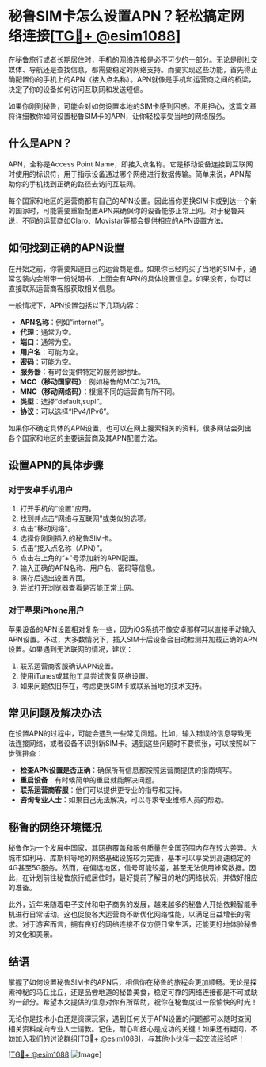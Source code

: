 # 秘鲁SIM卡怎么设置APN？轻松搞定网络连接[[TG💪+ @esim1088](https://t.me/s/esim1088)]

在秘鲁旅行或者长期居住时，手机的网络连接是必不可少的一部分。无论是刷社交媒体、导航还是查找信息，都需要稳定的网络支持。而要实现这些功能，首先得正确配置你的手机上的APN（接入点名称）。APN就像是手机和运营商之间的桥梁，决定了你的设备如何访问互联网和发送短信。

如果你刚到秘鲁，可能会对如何设置本地的SIM卡感到困惑。不用担心，这篇文章将详细教你如何设置秘鲁SIM卡的APN，让你轻松享受当地的网络服务。

## 什么是APN？

APN，全称是Access Point Name，即接入点名称。它是移动设备连接到互联网时使用的标识符，用于指示设备通过哪个网络进行数据传输。简单来说，APN帮助你的手机找到正确的路径去访问互联网。

每个国家和地区的运营商都有自己的APN设置。因此当你更换SIM卡或到达一个新的国家时，可能需要重新配置APN来确保你的设备能够正常上网。对于秘鲁来说，不同的运营商如Claro、Movistar等都会提供相应的APN设置方法。

## 如何找到正确的APN设置

在开始之前，你需要知道自己的运营商是谁。如果你已经购买了当地的SIM卡，通常包装内会附带一份说明书，上面会有APN的具体设置信息。如果没有，你可以直接联系运营商客服获取相关信息。

一般情况下，APN设置包括以下几项内容：
- **APN名称**：例如“internet”。
- **代理**：通常为空。
- **端口**：通常为空。
- **用户名**：可能为空。
- **密码**：可能为空。
- **服务器**：有时会提供特定的服务器地址。
- **MCC（移动国家码）**：例如秘鲁的MCC为716。
- **MNC（移动网络码）**：根据不同的运营商有所不同。
- **类型**：选择“default,supl”。
- **协议**：可以选择“IPv4/IPv6”。

如果你不确定具体的APN设置，也可以在网上搜索相关的资料，很多网站会列出各个国家和地区的主要运营商及其APN配置方法。

## 设置APN的具体步骤

### 对于安卓手机用户

1. 打开手机的“设置”应用。
2. 找到并点击“网络与互联网”或类似的选项。
3. 点击“移动网络”。
4. 选择你刚刚插入的秘鲁SIM卡。
5. 点击“接入点名称（APN）”。
6. 点击右上角的“+”号添加新的APN配置。
7. 输入正确的APN名称、用户名、密码等信息。
8. 保存后退出设置界面。
9. 尝试打开浏览器查看是否能正常上网。

### 对于苹果iPhone用户

苹果设备的APN设置相对复杂一些，因为iOS系统不像安卓那样可以直接手动输入APN设置。不过，大多数情况下，插入SIM卡后设备会自动检测并加载正确的APN设置。如果遇到无法联网的情况，建议：

1. 联系运营商客服确认APN设置。
2. 使用iTunes或其他工具尝试恢复网络设置。
3. 如果问题依旧存在，考虑更换SIM卡或联系当地的技术支持。

## 常见问题及解决办法

在设置APN的过程中，可能会遇到一些常见问题。比如，输入错误的信息导致无法连接网络，或者设备不识别新SIM卡。遇到这些问题时不要慌张，可以按照以下步骤排查：

- **检查APN设置是否正确**：确保所有信息都按照运营商提供的指南填写。
- **重启设备**：有时候简单的重启就能解决问题。
- **联系运营商客服**：他们可以提供更专业的指导和支持。
- **咨询专业人士**：如果自己无法解决，可以寻求专业维修人员的帮助。

## 秘鲁的网络环境概况

秘鲁作为一个发展中国家，其网络覆盖和服务质量在全国范围内存在较大差异。大城市如利马、库斯科等地的网络基础设施较为完善，基本可以享受到高速稳定的4G甚至5G服务。然而，在偏远地区，信号可能较差，甚至无法使用蜂窝数据。因此，在计划前往秘鲁旅行或居住时，最好提前了解目的地的网络状况，并做好相应的准备。

此外，近年来随着电子支付和电子商务的发展，越来越多的秘鲁人开始依赖智能手机进行日常活动。这也促使各大运营商不断优化网络性能，以满足日益增长的需求。对于游客而言，拥有良好的网络连接不仅方便日常生活，还能更好地体验秘鲁的文化和美景。

## 结语

掌握了如何设置秘鲁SIM卡的APN后，相信你在秘鲁的旅程会更加顺畅。无论是探索神秘的马丘比丘，还是品尝地道的秘鲁美食，稳定可靠的网络连接都是不可或缺的一部分。希望本文提供的信息对你有所帮助，祝你在秘鲁度过一段愉快的时光！

无论你是技术小白还是资深玩家，遇到任何关于APN设置的问题都可以随时查阅相关资料或向专业人士请教。记住，耐心和细心是成功的关键！如果还有疑问，不妨加入我们的讨论群组[[TG💪+ @esim1088](https://t.me/s/esim1088)]，与其他小伙伴一起交流经验吧！

[[TG💪+ @esim1088](https://t.me/s/esim1088) ![Image](https://i.postimg.cc/4NQfJmqS/Snipaste-2025-05-13-00-14-12.png)]
